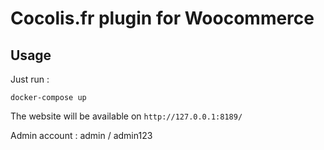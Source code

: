 # Cocolis.fr plugin for Woocommerce

## Usage

Just run :

```
docker-compose up
```

The website will be available on `http://127.0.0.1:8189/`

Admin account :
admin / admin123